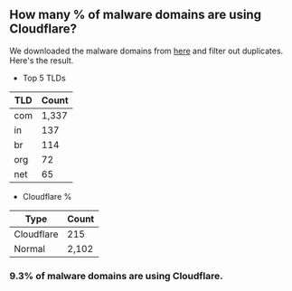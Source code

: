 ## How many % of malware domains are using Cloudflare?


We downloaded the malware domains from [here](https://urlhaus.abuse.ch) and filter out duplicates.
Here's the result.


[//]: # (start replacement)


- Top 5 TLDs

| TLD | Count |
| --- | --- |
| com | 1,337 |
| in | 137 |
| br | 114 |
| org | 72 |
| net | 65 |


- Cloudflare %

| Type | Count |
| --- | --- |
| Cloudflare | 215 |
| Normal | 2,102 |


### 9.3% of malware domains are using Cloudflare.